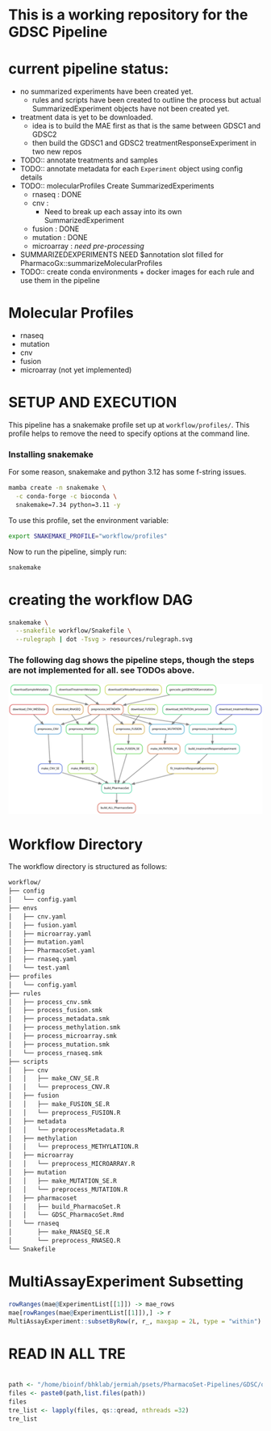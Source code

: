 # This is a working repository for the GDSC Pipeline


# current pipeline status:
- no summarized experiments have been created yet.
  - rules and scripts have been created to outline the process but actual SummarizedExperiment objects have not been created yet.
- treatment data is yet to be downloaded.
  - idea is to build the MAE first as that is the same between GDSC1 and GDSC2
  - then build the GDSC1 and GDSC2 treatmentResponseExperiment in two new repos
- TODO:: annotate treatments and samples
- TODO:: annotate metadata for each `Experiment` object using config details
- TODO:: molecularProfiles Create SummarizedExperiments
  - rnaseq : DONE
  - cnv : 
    - Need to break up each assay into its own SummarizedExperiment
  - fusion : DONE
  - mutation : DONE
  - microarray : *need pre-processing*
 - SUMMARIZEDEXPERIMENTS NEED $annotation slot filled for PharmacoGx::summarizeMolecularProfiles
- TODO:: create conda environments + docker images for each rule and use them in the pipeline
  
# Molecular Profiles

- rnaseq 
- mutation
- cnv
- fusion 
- microarray (not yet implemented)

# SETUP AND EXECUTION

This pipeline has a snakemake profile set up at `workflow/profiles/`. 
This profile helps to remove the need to specify options at the command line.

### Installing snakemake 
For some reason, snakemake and python 3.12 has some f-string issues. 
``` bash
mamba create -n snakemake \
  -c conda-forge -c bioconda \
  snakemake=7.34 python=3.11 -y
```

To use this profile, set the environment variable:
``` bash
export SNAKEMAKE_PROFILE="workflow/profiles"
```
Now to run the pipeline, simply run:

``` bash
snakemake
```

# creating the workflow DAG

``` bash
snakemake \
  --snakefile workflow/Snakefile \
  --rulegraph | dot -Tsvg > resources/rulegraph.svg
```
### The following dag shows the pipeline steps, though the steps are not implemented for all. see TODOs above.
![pipeline status](resources/rulegraph.svg)

# Workflow Directory
The workflow directory is structured as follows:

``` bash
workflow/
├── config
│   └── config.yaml
├── envs
│   ├── cnv.yaml
│   ├── fusion.yaml
│   ├── microarray.yaml
│   ├── mutation.yaml
│   ├── PharmacoSet.yaml
│   ├── rnaseq.yaml
│   └── test.yaml
├── profiles
│   └── config.yaml
├── rules
│   ├── process_cnv.smk
│   ├── process_fusion.smk
│   ├── process_metadata.smk
│   ├── process_methylation.smk
│   ├── process_microarray.smk
│   ├── process_mutation.smk
│   └── process_rnaseq.smk
├── scripts
│   ├── cnv
│   │   ├── make_CNV_SE.R
│   │   └── preprocess_CNV.R
│   ├── fusion
│   │   ├── make_FUSION_SE.R
│   │   └── preprocess_FUSION.R
│   ├── metadata
│   │   └── preprocessMetadata.R
│   ├── methylation
│   │   └── preprocess_METHYLATION.R
│   ├── microarray
│   │   └── preprocess_MICROARRAY.R
│   ├── mutation
│   │   ├── make_MUTATION_SE.R
│   │   └── preprocess_MUTATION.R
│   ├── pharmacoset
│   │   ├── build_PharmacoSet.R
│   │   └── GDSC_PharmacoSet.Rmd
│   └── rnaseq
│       ├── make_RNASEQ_SE.R
│       └── preprocess_RNASEQ.R
└── Snakefile
```


# MultiAssayExperiment Subsetting
``` R
rowRanges(mae@ExperimentList[[1]]) -> mae_rows
mae[rowRanges(mae@ExperimentList[[1]]),] -> r
MultiAssayExperiment::subsetByRow(r, r_, maxgap = 2L, type = "within")

```


# READ IN ALL TRE
``` R

path <- "/home/bioinf/bhklab/jermiah/psets/PharmacoSet-Pipelines/GDSC/orcestradata/GDSC/results/data/treatmentResponse/"
files <- paste0(path,list.files(path))
files
tre_list <- lapply(files, qs::qread, nthreads =32)
tre_list

```